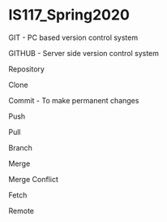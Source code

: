 # IS117_Spring2020

GIT - PC based version control system

GITHUB - Server side version control system

Repository

Clone

Commit - To make permanent changes

Push 

Pull

Branch

Merge

Merge Conflict

Fetch

Remote
